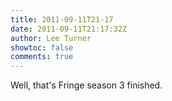 ```yaml
---
title: 2011-09-11T21-17
date: 2011-09-11T21:17:32Z
author: Lee Turner
showtoc: false
comments: true
---
```


Well, that's Fringe season 3 finished.

